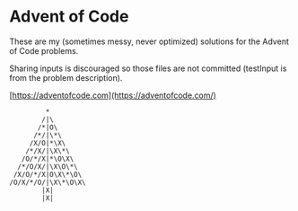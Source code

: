 # Advent of Code

These are my (sometimes messy, never optimized) solutions for the Advent of Code problems.

Sharing inputs is discouraged so those files are not committed (testInput is from the problem description).

[https://adventofcode.com](https://adventofcode.com/)

```
         *
        /|\
       /*|O\
      /*/|\*\
     /X/O|*\X\
    /*/X/|\X\*\
   /O/*/X|*\O\X\
  /*/O/X/|\X\O\*\
 /X/O/*/X|O\X\*\O\
/O/X/*/O/|\X\*\O\X\
        |X|
        |X|
```
